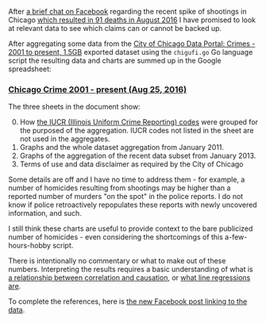 After [a brief chat on Facebook](https://www.facebook.com/vldid/posts/1774887999449002) regarding the recent spike of shootings in Chicago [which resulted in 91 deaths in August 2016](http://heyjackass.com/category/2016-stats/) I have promised to look at relevant data to see which claims can or cannot be backed up.

After aggregating some data from the [City of Chicago Data Portal:
Crimes - 2001 to present, 1.5GB](https://data.cityofchicago.org/Public-Safety/Crimes-2001-to-present/ijzp-q8t2) exported dataset using the `chigufi.go` Go language script the resulting data and charts are summed up in the Google spreadsheet:

### [Chicago Crime 2001 - present (Aug 25, 2016)](https://docs.google.com/spreadsheets/d/1o6gmzUn5msqEsPJyq4VxvWZ3Jj8jDHUmYZIc8vhBVj4/edit?usp=sharing)

The three sheets in the document show:

0. How [the IUCR (Illinois Uniform Crime Reporting) codes](https://data.cityofchicago.org/Public-Safety/Chicago-Police-Department-Illinois-Uniform-Crime-R/c7ck-438e) were grouped for the purposed of the aggregation. IUCR codes not listed in the sheet are not used in the aggregates.
0. Graphs and the whole dataset aggregation from January 2011.
0. Graphs of the aggregation of the recent data subset from January 2013.
0. Terms of use and data disclaimer as required by the City of Chicago

Some details are off and I have no time to address them - for example, a number of homicides resulting from shootings may be higher than a reported number of murders "on the spot" in the police reports. I do not know if police retroactively repopulates these reports with newly uncovered information, and such.

I still think these charts are useful to provide context to the bare publicized number of homicides - even considering the shortcomings of this a-few-hours-hobby script.

There is intentionally no commentary or what to make out of these numbers. Interpreting the results requires a basic understanding of what is [a relationship between correlation and causation](https://xkcd.com/552/), or [what line regressions are](https://www.explainxkcd.com/wiki/index.php/1725:_Linear_Regression).

To complete the references, here is [the new Facebook post linking to the data](https://www.facebook.com/vldid/posts/1776496629288139).
